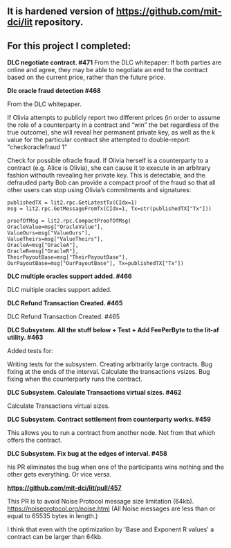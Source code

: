 ## It is hardened version of https://github.com/mit-dci/lit repository.
## For this project I completed:

**DLC negotiate contract. #471**
From the DLC whitepaper:
If both parties are online and agree, they may be able to negotiate 
an end to the contract based on the current price, rather than the future price.


**Dlc oracle fraud detection #468**

From the DLC whitepaper.

If Olivia attempts to publicly report two different prices (in order to assume the role of a counterparty 
in a contract and “win” the bet regardless of the true outcome), she will reveal her permanent private key, 
as well as the k value for the particular contract she attempted to double-report:
"checkoraclefraud 1"

Check for possible ofracle fraud. If Olivia herself is a counterparty to a contract (e.g. Alice is Olivia), 
she can cause it to execute in an arbitrary fashion withouth revealing her private key.
This is detectable, and the defrauded party Bob can provide a compact proof of the fraud so that all other 
users can stop using Olivia’s commitments and signatures:

```
publishedTX = lit2.rpc.GetLatestTx(CIdx=1)
msg = lit2.rpc.GetMessageFromTx(CIdx=1, Tx=str(publishedTX["Tx"]))

proofOfMsg = lit2.rpc.CompactProofOfMsg(
OracleValue=msg["OracleValue"],
ValueOurs=msg["ValueOurs"],
ValueTheirs=msg["ValueTheirs"],
OracleA=msg["OracleA"],
OracleR=msg["OracleR"],
TheirPayoutBase=msg["TheirPayoutBase"],
OurPayoutBase=msg["OurPayoutBase"], Tx=publishedTX["Tx"])
```


**DLC multiple oracles support added. #466**

DLC multiple oracles support added.


**DLC Refund Transaction Created. #465**

DLC Refund Transaction Created. #465

**DLC Subsystem. All the stuff below + Test + Add FeePerByte to the lit-af utility. #463**

Added tests for:

Writing tests for the subsystem.
Creating arbitrarily large contracts.
Bug fixing at the ends of the interval.
Calculate the transactions vsizes.
Bug fixing when the counterparty runs the contract.


**DLC Subsystem. Calculate Transactions virtual sizes. #462**

Calculate Transactions virtual sizes.

**DLC Subsystem. Contract settlement from counterparty works. #459**

This allows you to run a contract from another node. Not from that which offers the contract.

**DLC Subsystem. Fix bug at the edges of interval. #458**

his PR eliminates the bug when one of the participants wins nothing and the other gets everything. Or vice versa.

**https://github.com/mit-dci/lit/pull/457**

This PR is to avoid Noise Protocol message size limitation (64kb).
https://noiseprotocol.org/noise.html
(All Noise messages are less than or equal to 65535 bytes in length.)

I think that even with the optimization by 'Base and Exponent R values'
a contract can be larger than 64kb.


